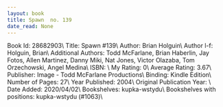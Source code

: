 ```yaml
---
layout: book
title: Spawn  no. 139
date_read: None
---
```


Book Id: 28682903\ 
Title: Spawn #139\ 
Author: Brian Holguin\ 
Author l-f: Holguin, Brian\ 
Additional Authors: Todd McFarlane, Brian Haberlin, Jay Fotos, Allen Martinez, Danny Miki, Nat Jones, Victor Olazaba, Tom Orzechowski, Angel  Medina\ 
ISBN: \ 
My Rating: 0\ 
Average Rating: 3.67\ 
Publisher: Image - Todd McFarlane Productions\ 
Binding: Kindle Edition\ 
Number of Pages: 27\ 
Year Published: 2004\ 
Original Publication Year: \ 
Date Added: 2020/04/02\ 
Bookshelves: kupka-wstydu\ 
Bookshelves with positions: kupka-wstydu (#1063)\ 

